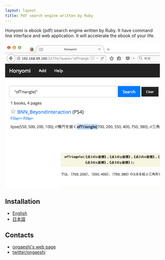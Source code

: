 ```yaml
---
layout: layout
title: Pdf search engine written by Ruby
---
```

Honyomi is ebook (pdf) search engine written by Ruby. It have command line interface and web application. It will accelerate the ebook of your life.

<img alt='honyomi' src='https://raw.githubusercontent.com/ongaeshi/honyomi/master/images/honyomi-01.png' />

## Installation
- [English](https://github.com/ongaeshi/honyomi)
- [日本語](/ja/index.html)

## Contacts
- [ongaeshi's web page](http://ongaeshi.me/)
- [twitter/ongaeshi](https://twitter.com/ongaeshi)
